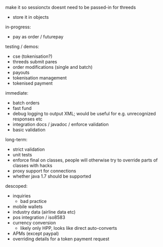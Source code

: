 make it so sessionctx doesnt need to be passed-in for threeds
- store it in objects


in-progress:
- pay as order / futurepay

testing / demos:
- cse (tokenisation?)
- threeds submit pares
- order modifications (single and batch)
- payouts
- tokenisation management
- tokenised payment

immediate:
- batch orders
- fast fund
- debug logging to output XML; would be useful for e.g. unrecognized responses etc
- integration docs / javadoc / enforce validation
- basic validation

long-term:
- strict validation
- unit tests
- enforce final on classes, people will otherwise try to override parts of classes with hacks
- proxy support for connections
- whether java 1.7 should be supported

descoped:
- inquiries
    - bad practice
- mobile wallets
- industry data (airline data etc)
- pos integration / iso8583
- currency conversion
    - likely only HPP, looks like direct auto-converts
- APMs (except paypal)
- overriding details for a token payment request
